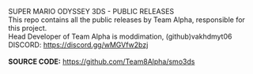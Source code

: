 SUPER MARIO ODYSSEY 3DS - PUBLIC RELEASES<br />
This repo contains all the public releases by Team Alpha, responsible for this project.<br />
Head Developer of Team Alpha is moddimation, (github)vakhdmyt06
<br />
DISCORD: https://discord.gg/wMGVfw2bzj
<br />
<br /><b>SOURCE CODE:</b> https://github.com/Team8Alpha/smo3ds
